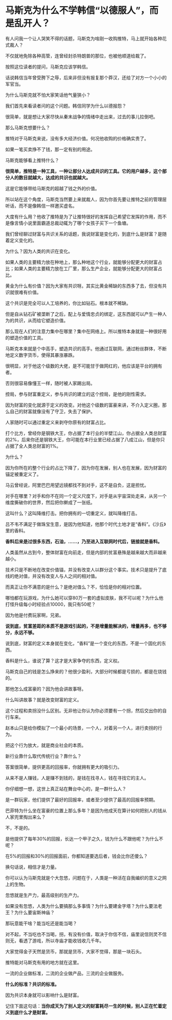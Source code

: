 # 马斯克为什么不学韩信“以德服人”，而是乱开人？
有人问我一个让人哭笑不得的话题，马斯克为啥刚一收购推特，马上就开始各种花式裁人？

不仅就地免除各种高管，连曾经封杀特朗普的那位，也被他顺道给裁了。

按照这位读者的提问，马斯克应该学韩信。

话说韩信当年曾受胯下之辱，后来非但没有报复那个莽汉，还给了对方一个小小的军官当。

为什么马斯克就不怕大家笑话他气量狭小？

我们首先来看读者问的这个问题。韩信同学为什么以德报怨？

很简单，就是想让大家尽快从秦末战争的情绪中走出来，过去的事儿拉倒吧。

那么马斯克想要什么？

推特对于马斯克来说，没有多大经济价值。何况他收购的价格确实贵了。

如果一笔买卖挣不了钱，那一定有别的用途。

马斯克能够看上推特什么？

**很简单，推特是一种工具，一种让部分人达成共识的工具。它的用户越多，这个部分人的数目就越大，达成的共识也就越大。**

这是它能够带给马斯克的超越了钱之外的价值。

所以站在这个角度，马斯克当然要上来就裁人，因为你首先要让推特之前的管理层听话，而不是像韩信一样邀买虚名。

大度有什么用？他收了推特是为了让推特很好的发挥自己希望它发挥的作用，而不是像言情小说里面霸道总裁动辄为了哪个女孩子买下一个鱼塘。

我们曾经聊过财富与共识关系的话题，我说财富是变化的，到底什么是财富？是随着定义变化的。

为什么？因为人类的共识在变化。

如果人类的主要精力放在种地上，那么种地这个行业，就能够分配更大的财富占比；如果人类的主要精力放在工厂里，那么生产企业，就能够分配更大的财富占比。

黄金为什么有价值？因为大家有共识呀。其实比黄金稀缺的东西多了去，但没有共识就很难有价值。

这个共识是完全可以人工培养的，你比如钻石。根本就不稀缺。

但是自从钻石矿被垄断了之后，配上与爱情忠贞的绑定，这东西就可以产生一种人为的共识，从而给它塑造价值。

那么现在人们的注意力集中在哪里？集中在网络上。所以推特本身就是一种很好用的塑造价值的工具。

马斯克本来就是个中高手，塑造共识的高手。他通过互联网，通过粉丝群体，不断地定义数字货币，使得其暴涨暴跌。

很明显，对于他这个级数的大佬，是不可能甘于做网红的，他应该是平台的拥有者。

否则很容易像懂王一样，随时被人家踢出局。

控局，参与财富重定义，参与共识的建立的这个控局，是他的刚性需求。

因为财富的变化就源于定义的改变。对他这个级数的富豪来讲，不介入定义圈，那么自己的财富就像没有了守卫，失去了保护。

人家随时可以通过重定义来剥夺你原有的财富占比。

打个比方，曾经你是钢铁大王，你占据了本行业的半壁江山，你占据全人类总财富的2%，后来你还是钢铁大王，你可能在本行业里已经占据了八成江山，但是你只占据了全人类总财富的1%。

为什么？

因为你所在的整个行业的占比下降了，因为你在发展，别人也在发展，因为财富的锚定被重定义了。

马云曾经说，阿里巴巴用望远镜都找不到对手，这不是自负，这是担忧。

对手在哪里？对手和你不在同一个定义尺度下，对手是从宇宙深处走来，从另一个维度撕破你的世界，然后把你擀成了一张纸。

这叫什么？这叫降维打击。把你拥有的一切重定义，就叫降维打击。

吕不韦不满足于做珠宝生意，是因为他知道，他那个时代土地才是“香料”。《沙丘》里的香料。

**香料后来是过很多东西，石油，......，乃至进入互联网时代后，链接就是香料。**

人类虽然从古到今，整体财富在向前走，但是内部的贫富悬殊是越来越大而非越来越小。

技术只是不断地在改变价值锚，并没有改变人以群分这个事实。技术只是提升了底线的绝对值，并没有改变人与人之间的相对值。

而真正让你不满意的是什么？是绝对值么？不，恰恰是你的相对位置。

哪怕都在玩游戏，为什么她可以穿80万一套的虚拟皮肤，我不可以呢？为什么他打怪升级每小时经验点10000，我只有50呢？

因为他是付费玩家啊，兄弟。

**说到底，贫富差距的本质不是游戏引起的，不是增量能解决的，增量再多，也不够分，永远不够。**

说到底，财富的定义本身就在变化，“香料”是一个变化的东西，不是一个固化的东西。

香料是什么，谁说了算？这才是大家争夺的东西，定义权。

马斯克自己的钱是怎么挣来的？他很少盈利，大部分时候都是亏损的，都是在烧钱的。

那他怎么成富豪的？因为他会讲故事呀。

什么叫讲故事？就是改变财富的定义。

这个过程和卖拐没什么区别。无非他让你认为你必须要有一个拐，然后交出你的自行车来。

赵本山只是给你模拟了一个最小的场景，一个人，对着另一个人，进行卖拐的行为。

把这个行为放大，就是商业社会的本质。

新行业靠什么取代传统行业？靠什么？

答案很简单，提供更高的回报率，你就拥有更大的吸引力。

从来不是人赚钱，人是赚不到钱的，是钱在找寻人，钱在寻找它的主人。

你仔细想一想，这世上真正站在舞台中心的，是一群什么人？

是一群玩家，他们提供了最好的回报率，或者至少提供了最高的回报率预期。

巴菲特为什么坐在富豪的位置上那么多年？是因为他成天在算计如何把别人的钱从人家兜里掏出来么？

不，不是的。

是他提供了每年30%的回报，长达一个甲子之久，钱为什么不跟他呢？为什么不呢？

在5%的回报和30%的回报面前，你都知道要选后者，钱会比你还傻么？

换句话说，相信才是力量。

你可以认为马斯克就是个大忽悠，问题在于，人类是一种活在自我编织的意义之网上的生物。

忽悠就是生产力，最高级别的生产力。

如果没有忽悠，人类为什么要搞那么多事情？为什么要建金字塔？为什么要法老王？为什么要宙斯神庙？

那玩意能干啥？能当吃还是能当喝？

对不起，不当吃也不当喝，拐，有没有价值，取决于你信不信，庙里说信则灵不信则无，看透了游戏，所以寺庙才能收钱收几千年。

大家觉得金子天然是货币，那就是货币，大家不觉得，那是一块石头。

推特能对马斯克有用的地方就在这里。

一流的企业做标准，二流的企业做产品，三流的企业做服务。

**什么的标准？共识的标准。**

因为共识本身就可以影响什么是财富。

记住下面这句话：**当你成天为了别人定义的财富耗尽一生的时候，别人正在忙着定义到底什么才是财富。**